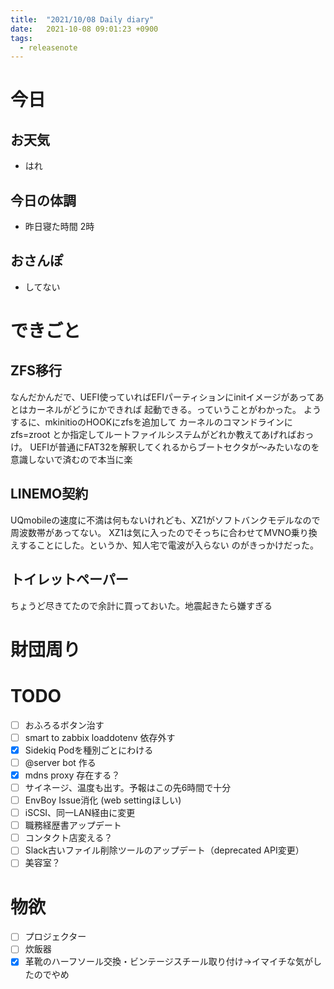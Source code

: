 ```yaml
---
title:  "2021/10/08 Daily diary"
date:   2021-10-08 09:01:23 +0900
tags:
  - releasenote
---
```

# 今日

## お天気

* はれ

## 今日の体調

* 昨日寝た時間 2時

## おさんぽ

* してない

# できごと

## ZFS移行

なんだかんだで、UEFI使っていればEFIパーティションにinitイメージがあってあとはカーネルがどうにかできれば
起動できる。っていうことがわかった。 ようするに、mkinitioのHOOKにzfsを追加して
カーネルのコマンドラインに zfs=zroot とか指定してルートファイルシステムがどれか教えてあげればおっけ。
UEFIが普通にFAT32を解釈してくれるからブートセクタが〜みたいなのを意識しないで済むので本当に楽

## LINEMO契約

UQmobileの速度に不満は何もないけれども、XZ1がソフトバンクモデルなので周波数帯があってない。
XZ1は気に入ったのでそっちに合わせてMVNO乗り換えすることにした。というか、知人宅で電波が入らない
のがきっかけだった。

## トイレットペーパー

ちょうど尽きてたので余計に買っておいた。地震起きたら嫌すぎる

# 財団周り


# TODO 

- [ ] おふろるボタン治す
- [ ] smart to zabbix loaddotenv 依存外す
- [x] Sidekiq Podを種別ごとにわける
- [ ] @server bot 作る
- [x] mdns proxy 存在する？
- [ ] サイネージ、温度も出す。予報はこの先6時間で十分
- [ ] EnvBoy Issue消化 (web settingほしい)
- [ ] iSCSI、同一LAN経由に変更
- [ ] 職務経歴書アップデート
- [ ] コンタクト店変える？
- [ ] Slack古いファイル削除ツールのアップデート（deprecated API変更）
- [ ] 美容室？

# 物欲

- [ ] プロジェクター
- [ ] 炊飯器
- [x] 革靴のハーフソール交換・ビンテージスチール取り付け→イマイチな気がしたのでやめ
